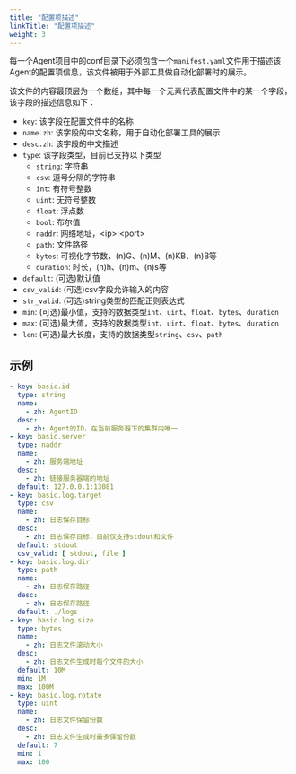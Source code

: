 ```yaml
---
title: "配置项描述"
linkTitle: "配置项描述"
weight: 3
---
```


每一个Agent项目中的conf目录下必须包含一个`manifest.yaml`文件用于描述该Agent的配置项信息，该文件被用于外部工具做自动化部署时的展示。

该文件的内容最顶层为一个数组，其中每一个元素代表配置文件中的某一个字段，该字段的描述信息如下：

- `key`: 该字段在配置文件中的名称
- `name.zh`: 该字段的中文名称，用于自动化部署工具的展示
- `desc.zh`: 该字段的中文描述
- `type`: 该字段类型，目前已支持以下类型
   - `string`: 字符串
   - `csv`: 逗号分隔的字符串
   - `int`: 有符号整数
   - `uint`: 无符号整数
   - `float`: 浮点数
   - `bool`: 布尔值
   - `naddr`: 网络地址，\<ip\>:\<port\>
   - `path`: 文件路径
   - `bytes`: 可视化字节数，(n)G、(n)M、(n)KB、(n)B等
   - `duration`: 时长，(n)h、(n)m、(n)s等
- `default`: (可选)默认值
- `csv_valid`: (可选)csv字段允许输入的内容
- `str_valid`: (可选)string类型的匹配正则表达式
- `min`: (可选)最小值，支持的数据类型`int`、`uint`、`float`、`bytes`、`duration`
- `max`: (可选)最大值，支持的数据类型`int`、`uint`、`float`、`bytes`、`duration`
- `len`: (可选)最大长度，支持的数据类型`string`、`csv`、`path`

## 示例

```yaml
- key: basic.id
  type: string
  name:
    - zh: AgentID
  desc:
    - zh: Agent的ID，在当前服务器下的集群内唯一
- key: basic.server
  type: naddr
  name:
    - zh: 服务端地址
  desc:
    - zh: 链接服务器端的地址
  default: 127.0.0.1:13081
- key: basic.log.target
  type: csv
  name:
    - zh: 日志保存目标
  desc:
    - zh: 日志保存目标，目前仅支持stdout和文件
  default: stdout
  csv_valid: [ stdout, file ]
- key: basic.log.dir
  type: path
  name:
    - zh: 日志保存路径
  desc:
    - zh: 日志保存路径
  default: ./logs
- key: basic.log.size
  type: bytes
  name:
    - zh: 日志文件滚动大小
  desc:
    - zh: 日志文件生成时每个文件的大小
  default: 10M
  min: 1M
  max: 100M
- key: basic.log.rotate
  type: uint
  name:
    - zh: 日志文件保留份数
  desc:
    - zh: 日志文件生成时最多保留份数
  default: 7
  min: 1
  max: 100
```